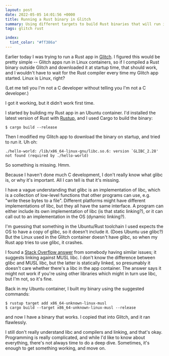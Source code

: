 ```yaml
---
layout: post
date: 2022-05-05 14:01:56 +0000
title: Running a Rust binary in Glitch
summary: Using different targets to build Rust binaries that will run in Glitch.
tags: glitch rust

index:
  tint_color: "#ff386a"
---
```


Earlier today I was trying to run a Rust app in [Glitch].
I figured this would be pretty simple -- Glitch apps run in Linux containers, so if I compiled a Rust binary outside Glitch and downloaded it at startup time, that should work, and I wouldn't have to wait for the Rust compiler every time my Glitch app started.
Linux is Linux, right?

(Let me tell you I'm not a C developer without telling you I'm not a C developer.)

I got it working, but it didn't work first time.

I started by building my Rust app in an Ubuntu container.
I'd installed the latest version of Rust with [Rustup], and I used Cargo to build the binary:

```console
$ cargo build --release
```

Then I modified my Glitch app to download the binary on startup, and tried to run it.
Uh oh:

```
./hello-world: /lib/x86_64-linux-gnu/libc.so.6: version `GLIBC_2.28' not found (required by ./hello-world)
```

So something is missing.
Hmm.

Because I haven't done much C development, I don't really know what glibc is, or why it's important.
All I can tell is that it's missing.

I have a vague understanding that glibc is an implementation of libc, which is a collection of low-level functions that other programs can use, e.g. "write these bytes to a file".
Different platforms might have different implementations of libc, but they all have the same interface.
A program can either include its own implementation of libc (is that static linking?), or it can call out to an implementation in the OS (dynamic linking?).

I'm guessing that something in the Ubuntu/Rust toolchain I used expects the OS to have a copy of glibc, so it doesn't include it.
(Does Ubuntu use glibc?)
But the Linux used in the Glitch container doesn't have glibc, so when my Rust app tries to use glibc, it crashes.

I found a [Stack Overflow answer][answer] from somebody having similar issues; it suggests linking against MUSL libc.
I don't know the difference between glibc and MUSL libc, but the latter is statically linked, so presumably it doesn't care whether there's a libc in the app container.
The answer says it might not work if you're using other libraries which might in turn use libc, but I'm not, so it's fine.

Back in my Ubuntu container, I built my binary using the suggested commands:

```console
$ rustup target add x86_64-unknown-linux-musl
$ cargo build --target x86_64-unknown-linux-musl --release
```

and now I have a binary that works.
I copied that into Glitch, and it ran flawlessly.

I still don't really understand libc and compilers and linking, and that's okay.
Programming is really complicated, and while I'd like to know about everything, there's not always time to do a deep dive.
Sometimes, it's enough to get something working, and move on.

[Glitch]: https://glitch.com
[Rustup]: https://rustup.rs
[answer]: https://stackoverflow.com/a/63759392
